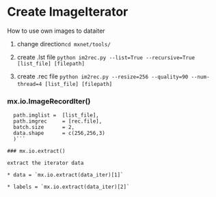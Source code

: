 # Create ImageIterator

How to use own images to dataiter

1. change direction`cd mxnet/tools/`

2. create .lst file `python im2rec.py --list=True --recursive=True [list_file] [filepath] ` 

3. create .rec file `python im2rec.py --resize=256 --quality=90 --num-thread=4 [list_file] [filepath]`    

### mx.io.ImageRecordIter()

```train = mx.io.ImageRecordIter(
  path.imglist =  [list_file],
  path.imgrec     = [rec.file],
  batch.size      = 2,
  data.shape      = c(256,256,3)
  )```

### mx.io.extract()

extract the iterator data

* data = `mx.io.extract(data_iter)[1]`

* labels = `mx.io.extract(data_iter)[2]`
